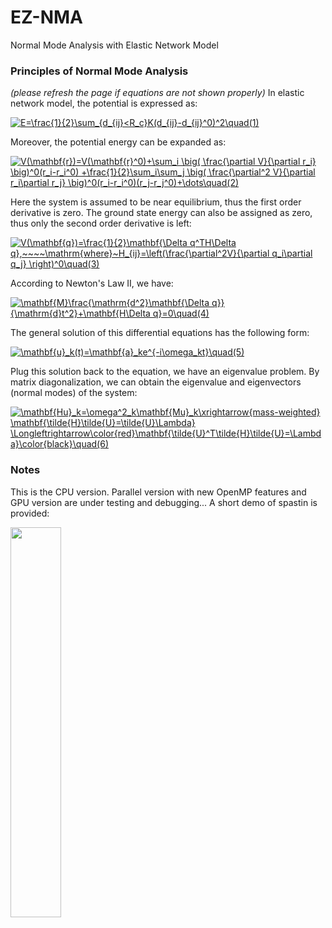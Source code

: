 # EZ-NMA
Normal Mode Analysis with Elastic Network Model


### Principles of Normal Mode Analysis
_(please refresh the page if equations are not shown properly)_
In elastic network model, the potential is expressed as:

<a href="https://www.codecogs.com/eqnedit.php?latex=E=\frac{1}{2}\sum_{d_{ij}<R_c}K(d_{ij}-d_{ij}^0)^2\quad(1)" target="_blank"><img src="https://latex.codecogs.com/png.latex?E=\frac{1}{2}\sum_{d_{ij}<R_c}K(d_{ij}-d_{ij}^0)^2\quad(1)" title="E=\frac{1}{2}\sum_{d_{ij}<R_c}K(d_{ij}-d_{ij}^0)^2\quad(1)" /></a>

Moreover, the potential energy can be expanded as:

<a href="https://www.codecogs.com/eqnedit.php?latex=V(\mathbf{r})=V(\mathbf{r}^0)&plus;\sum_i&space;\big(&space;\frac{\partial&space;V}{\partial&space;r_i}&space;\big)^0(r_i-r_i^0)&space;&plus;\frac{1}{2}\sum_i\sum_j&space;\big(&space;\frac{\partial^2&space;V}{\partial&space;r_i\partial&space;r_j}&space;\big)^0(r_i-r_i^0)(r_j-r_j^0)&plus;\dots\quad(2)" target="_blank"><img src="https://latex.codecogs.com/png.latex?V(\mathbf{r})=V(\mathbf{r}^0)&plus;\sum_i&space;\big(&space;\frac{\partial&space;V}{\partial&space;r_i}&space;\big)^0(r_i-r_i^0)&space;&plus;\frac{1}{2}\sum_i\sum_j&space;\big(&space;\frac{\partial^2&space;V}{\partial&space;r_i\partial&space;r_j}&space;\big)^0(r_i-r_i^0)(r_j-r_j^0)&plus;\dots\quad(2)" title="V(\mathbf{r})=V(\mathbf{r}^0)+\sum_i \big( \frac{\partial V}{\partial r_i} \big)^0(r_i-r_i^0) +\frac{1}{2}\sum_i\sum_j \big( \frac{\partial^2 V}{\partial r_i\partial r_j} \big)^0(r_i-r_i^0)(r_j-r_j^0)+\dots\quad(2)" /></a>

Here the system is assumed to be near equilibrium, thus the first order derivative is zero. The ground state energy can also be assigned as zero, thus only the second order derivative is left:

<a href="https://www.codecogs.com/eqnedit.php?latex=V(\mathbf{q})=\frac{1}{2}\mathbf{\Delta&space;q^TH\Delta&space;q},~~~~\mathrm{where}~H_{ij}=\left(\frac{\partial^2V}{\partial&space;q_i\partial&space;q_j}&space;\right)^0\quad(3)" target="_blank"><img src="https://latex.codecogs.com/png.latex?V(\mathbf{q})=\frac{1}{2}\mathbf{\Delta&space;q^TH\Delta&space;q},~~~~\mathrm{where}~H_{ij}=\left(\frac{\partial^2V}{\partial&space;q_i\partial&space;q_j}&space;\right)^0\quad(3)" title="V(\mathbf{q})=\frac{1}{2}\mathbf{\Delta q^TH\Delta q},~~~~\mathrm{where}~H_{ij}=\left(\frac{\partial^2V}{\partial q_i\partial q_j} \right)^0\quad(3)" /></a>

According to Newton's Law II, we have:

<a href="https://www.codecogs.com/eqnedit.php?latex=\mathbf{M}\frac{\mathrm{d^2}\mathbf{\Delta&space;q}}{\mathrm{d}t^2}&plus;\mathbf{H\Delta&space;q}=0\quad(4)" target="_blank"><img src="https://latex.codecogs.com/png.latex?\mathbf{M}\frac{\mathrm{d^2}\mathbf{\Delta&space;q}}{\mathrm{d}t^2}&plus;\mathbf{H\Delta&space;q}=0\quad(4)" title="\mathbf{M}\frac{\mathrm{d^2}\mathbf{\Delta q}}{\mathrm{d}t^2}+\mathbf{H\Delta q}=0\quad(4)" /></a>

The general solution of this differential equations has the following form:

<a href="https://www.codecogs.com/eqnedit.php?latex=\mathbf{u}_k(t)=\mathbf{a}_ke^{-i\omega_kt}\quad(5)" target="_blank"><img src="https://latex.codecogs.com/png.latex?\mathbf{u}_k(t)=\mathbf{a}_ke^{-i\omega_kt}\quad(5)" title="\mathbf{u}_k(t)=\mathbf{a}_ke^{-i\omega_kt}\quad(5)" /></a>

Plug this solution back to the equation, we have an eigenvalue problem. By matrix diagonalization, we can obtain the eigenvalue and eigenvectors (normal modes) of the system:

<a href="https://www.codecogs.com/eqnedit.php?latex=\mathbf{Hu}_k=\omega^2_k\mathbf{Mu}_k\xrightarrow{mass-weighted}&space;\mathbf{\tilde{H}\tilde{U}=\tilde{U}\Lambda}&space;\Longleftrightarrow\color{red}\mathbf{\tilde{U}^T\tilde{H}\tilde{U}=\Lambda}\color{black}\quad(6)" target="_blank"><img src="https://latex.codecogs.com/png.latex?\mathbf{Hu}_k=\omega^2_k\mathbf{Mu}_k\xrightarrow{mass-weighted}&space;\mathbf{\tilde{H}\tilde{U}=\tilde{U}\Lambda}&space;\Longleftrightarrow\color{red}\mathbf{\tilde{U}^T\tilde{H}\tilde{U}=\Lambda}\color{black}\quad(6)" title="\mathbf{Hu}_k=\omega^2_k\mathbf{Mu}_k\xrightarrow{mass-weighted} \mathbf{\tilde{H}\tilde{U}=\tilde{U}\Lambda} \Longleftrightarrow\color{red}\mathbf{\tilde{U}^T\tilde{H}\tilde{U}=\Lambda}\color{black}\quad(6)" /></a>

### Notes
This is the CPU version. Parallel version with new OpenMP features and GPU version are under testing and debugging...
A short demo of spastin is provided:

<img src="https://github.com/wangqi1990uc/ez-nma/blob/master/nma-demo.gif" width="40%" height="40%" />

